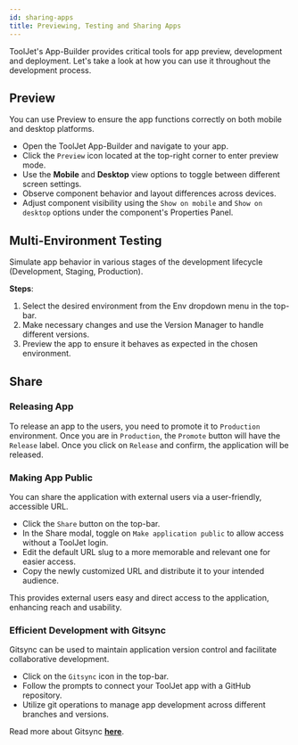 ```yaml
---
id: sharing-apps
title: Previewing, Testing and Sharing Apps 
---
```


 ToolJet's App-Builder provides critical tools for app preview, development and deployment. Let's take a look at how you can use it throughout the development process.

## Preview
You can use Preview to ensure the app functions correctly on both mobile and desktop platforms.

- Open the ToolJet App-Builder and navigate to your app.
- Click the `Preview` icon located at the top-right corner to enter preview mode.
- Use the **Mobile** and **Desktop** view options to toggle between different screen settings.
- Observe component behavior and layout differences across devices.
- Adjust component visibility using the `Show on mobile` and `Show on desktop` options under the component's Properties Panel.

## Multi-Environment Testing
Simulate app behavior in various stages of the development lifecycle (Development, Staging, Production).

**Steps**:
1. Select the desired environment from the Env dropdown menu in the top-bar.
2. Make necessary changes and use the Version Manager to handle different versions.
3. Preview the app to ensure it behaves as expected in the chosen environment.

## Share

### Releasing App
To release an app to the users, you need to promote it to `Production` environment. Once you are in `Production`, the `Promote` button will have the `Release` label. Once you click on `Release` and confirm, the application will be released.

### Making App Public
You can share the application with external users via a user-friendly, accessible URL.

- Click the `Share` button on the top-bar.
- In the Share modal, toggle on `Make application public` to allow access without a ToolJet login.
- Edit the default URL slug to a more memorable and relevant one for easier access.
- Copy the newly customized URL and distribute it to your intended audience.

This provides external users easy and direct access to the application, enhancing reach and usability.

<!-- ## Embedding the App into a Website

**Objective**: Integrate the ToolJet app within an existing web application to provide seamless user interaction.

**Steps**:
1. Ensure the app is set to public or set `ENABLE_PRIVATE_APP_EMBED` to `true` in the `.env` file for private apps.
2. Navigate to the Share modal and copy the embeddable link.
3. Paste the embed link into the `iframe` tag of your website's HTML code.

**Benefit**: Users can interact with the ToolJet app directly from your website, improving the user experience and retaining user engagement. -->


### Efficient Development with Gitsync

Gitsync can be used to maintain application version control and facilitate collaborative development.

- Click on the `Gitsync` icon in the top-bar.
- Follow the prompts to connect your ToolJet app with a GitHub repository.
- Utilize git operations to manage app development across different branches and versions.

Read more about Gitsync **[here](/docs/gitsync.md)**.